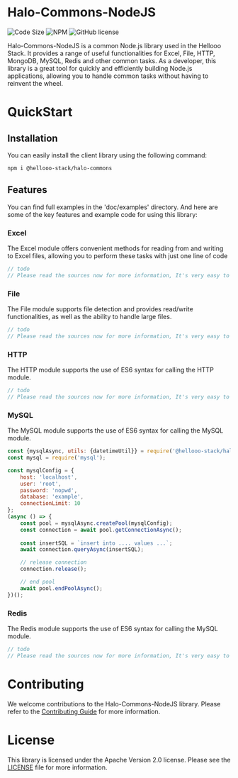# Halo-Commons-NodeJS

![Code Size](https://img.shields.io/github/languages/code-size/hellooo-stack/halo-commons-nodejs)
![NPM](https://img.shields.io/npm/v/@hellooo-stack/halo-commons)
![GitHub license](https://img.shields.io/github/license/hellooo-stack/halo-commons-nodejs)

Halo-Commons-NodeJS is a common Node.js library used in the Hellooo Stack.
It provides a range of useful functionalities for Excel, File, HTTP, MongoDB, MySQL, Redis and other common tasks. 
As a developer, this library is a great tool for quickly and efficiently building Node.js applications, 
allowing you to handle common tasks without having to reinvent the wheel.


# QuickStart
## Installation
You can easily install the client library using the following command:
```shell
npm i @hellooo-stack/halo-commons
```

## Features
You can find full examples in the 'doc/examples' directory.
And here are some of the key features and example code for using this library:

### Excel
The Excel module offers convenient methods for reading from and writing to Excel files,
allowing you to perform these tasks with just one line of code
```javascript
// todo
// Please read the sources now for more information, It's very easy to use. Or you can refer to [here](https://github.com/Alpha2J/script-tools/tree/master/nodejs) to learn more.
```

### File
The File module supports file detection and provides read/write functionalities, as well as the ability to handle large files.
```javascript
// todo
// Please read the sources now for more information, It's very easy to use. Or you can refer to [here](https://github.com/Alpha2J/script-tools/tree/master/nodejs) to learn more.
```

### HTTP
The HTTP module supports the use of ES6 syntax for calling the HTTP module.
```javascript
// todo
// Please read the sources now for more information, It's very easy to use. Or you can refer to [here](https://github.com/Alpha2J/script-tools/tree/master/nodejs) to learn more.
```

### MySQL
The MySQL module supports the use of ES6 syntax for calling the MySQL module.
```javascript
const {mysqlAsync, utils: {datetimeUtil}} = require('@hellooo-stack/halo-commons');
const mysql = require('mysql');

const mysqlConfig = {
    host: 'localhost',
    user: 'root',
    password: 'nopwd',
    database: 'example',
    connectionLimit: 10
};
(async () => {
    const pool = mysqlAsync.createPool(mysqlConfig);
    const connection = await pool.getConnectionAsync();
    
    const insertSQL = `insert into .... values ...`;
    await connection.queryAsync(insertSQL);

    // release connection
    connection.release();

    // end pool
    await pool.endPoolAsync();
})();
```

### Redis
The Redis module supports the use of ES6 syntax for calling the MySQL module.
```javascript
// todo
// Please read the sources now for more information, It's very easy to use. Or you can refer to [here](https://github.com/Alpha2J/script-tools/tree/master/nodejs) to learn more.
```

# Contributing
We welcome contributions to the Halo-Commons-NodeJS library. 
Please refer to the [Contributing Guide](CONTRIBUTING.md) for more information.

# License
This library is licensed under the Apache Version 2.0 license. 
Please see the [LICENSE](LICENSE) file for more information.



